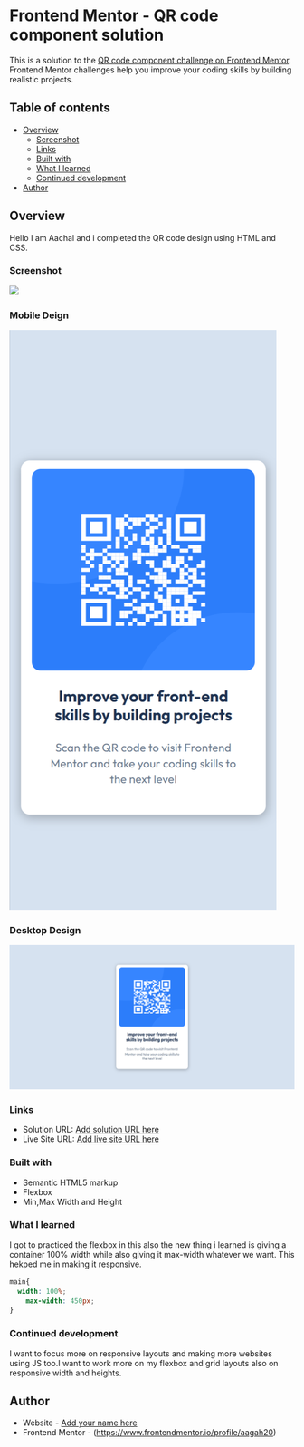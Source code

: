 # Frontend Mentor - QR code component solution

This is a solution to the [QR code component challenge on Frontend Mentor](https://www.frontendmentor.io/challenges/qr-code-component-iux_sIO_H). Frontend Mentor challenges help you improve your coding skills by building realistic projects. 

## Table of contents

- [Overview](#overview)
  - [Screenshot](#screenshot)
  - [Links](#links)
  - [Built with](#built-with)
  - [What I learned](#what-i-learned)
  - [Continued development](#continued-development)
- [Author](#author)



## Overview
Hello I am Aachal and i completed the QR code design using HTML and CSS.

### Screenshot

![](./screenshot.jpg)

### Mobile Deign
![alt text](image-2.png)

### Desktop Design
![alt text](image-3.png)


### Links

- Solution URL: [Add solution URL here](https://your-solution-url.com)
- Live Site URL: [Add live site URL here](https://your-live-site-url.com)


### Built with

- Semantic HTML5 markup
- Flexbox
- Min,Max Width and Height

### What I learned

I got to practiced the flexbox in this also the new thing i learned is giving a container 100% width while also giving it max-width whatever we want. This hekped me in making it responsive.

```css
main{
  width: 100%;
    max-width: 450px;
}
```


### Continued development

I want to focus more on responsive layouts and making more websites using JS too.I want to work more on my flexbox and grid layouts also on responsive width and heights.


## Author

- Website - [Add your name here](https://www.your-site.com)
- Frontend Mentor - (https://www.frontendmentor.io/profile/aagah20)

